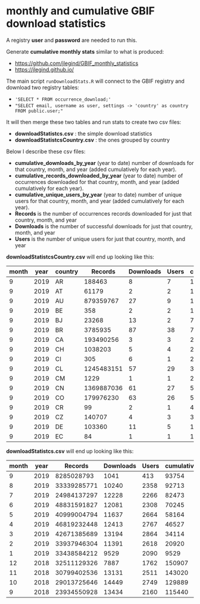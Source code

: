 # monthly and cumulative GBIF download statistics 

A registry **user** and **password** are needed to run this. 

Generate **cumulative monthly stats** similar to what is produced:

* https://github.com/jlegind/GBIF_monthly_statistics
* https://jlegind.github.io/

The main script `runDownloadStats.R` will connect to the GBIF registry and download two registry tables: 

* `'SELECT * FROM occurrence_download;'`
* `"SELECT email, username as user, settings -> 'country' as country FROM public.user;"`

It will then merge these two tables and run stats to create two csv files: 

* **downloadStatistcs.csv** : the simple download statistics 
* **downloadStatistcsCountry.csv** : the ones grouped by country 

Below I describe these csv files: 

* **cumulative_downloads_by_year** (year to date) number of downloads for that country, month, and year (added cumulatively for each year).
* **cumulative_records_downloaded_by_year** (year to date) number of occurrences downloaded for that country, month, and year (added cumulatively for each year).
* **cumulative_unique_users_by_year** (year to date) number of unique users for that country, month, and year (added cumulatively for each year).
* **Records** is the number of occurrences records downloaded for just that country, month, and year
* **Downloads** is the number of successful downloads for just that country, month, and year
* **Users** is the number of unique users for just that country, month, and year

**downloadStatistcsCountry.csv** will end up looking like this:

|month|year|country|Records   |Downloads|Users|cumulative_downloads_by_year|cumulative_records_downloaded_by_year|cumulative_unique_users_by_year|
|-----|----|-------|----------|---------|-----|----------------------------|-------------------------------------|-------------------------------|
|9    |2019|AR     |188463    |8        |7    |1750                        |3309216653                           |248                            |
|9    |2019|AT     |61179     |2        |2    |199                         |883351221                            |69                             |
|9    |2019|AU     |879359767 |27       |9    |1286                        |6795241991                           |242                            |
|9    |2019|BE     |358       |2        |2    |1959                        |1401978115                           |113                            |
|9    |2019|BJ     |23268     |13       |2    |751                         |12238068498                          |97                             |
|9    |2019|BR     |3785935   |87       |38   |7055                        |12667462146                          |1045                           |
|9    |2019|CA     |193490256 |3        |3    |2050                        |8042661847                           |315                            |
|9    |2019|CH     |1038203   |5        |4    |215                         |141166933                            |65                             |
|9    |2019|CI     |305       |6        |1    |217                         |8550772                              |16                             |
|9    |2019|CL     |1245483151|57       |29   |3131                        |6812675060                           |272                            |
|9    |2019|CM     |1229      |1        |1    |275                         |2700031                              |12                             |
|9    |2019|CN     |1369887036|61       |27   |5628                        |29605704526                          |641                            |
|9    |2019|CO     |179976230 |63       |26   |5717                        |12690300069                          |1055                           |
|9    |2019|CR     |99        |2        |1    |474                         |2944031804                           |91                             |
|9    |2019|CZ     |140707    |4        |3    |303                         |105322168                            |38                             |
|9    |2019|DE     |103360    |11       |5    |1685                        |17653637583                          |308                            |
|9    |2019|EC     |84        |1        |1    |1919                        |936720930                            |303                            |


**downloadStatistcs.csv** will end up looking like this:

|month|year|Records|Downloads |Users|cumulative_downloads_by_year|cumulative_records_downloaded_by_year|cumulative_unique_users_by_year|
|-----|----|-------|----------|-----|----------------------------|-------------------------------------|------------------------|
|9    |2019|8285028793|1041      |413  |93754                       |313306197135                         |14354                   |
|8    |2019|33339285771|10240     |2358 |92713                       |305021168342                         |13207                   |
|7    |2019|24984137297|12228     |2266 |82473                       |271681882571                         |11702                   |
|6    |2019|48831591827|12081     |2308 |70245                       |246697745274                         |9828                    |
|5    |2019|40999004794|11637     |2664 |58164                       |197866153447                         |8003                    |
|4    |2019|46819232448|12413     |2767 |46527                       |156867148653                         |6147                    |
|3    |2019|42671385689|13194     |2864 |34114                       |110047916205                         |4466                    |
|2    |2019|33937946304|11391     |2618 |20920                       |67376530516                          |2659                    |
|1    |2019|33438584212|9529      |2090 |9529                        |33438584212                          |413                     |
|12   |2018|32511129326|7887      |1762 |150907                      |405733289179                         |16544                   |
|11   |2018|30799402536|13131     |2511 |143020                      |373222159853                         |15644                   |
|10   |2018|29013725646|14449     |2749 |129889                      |342422757317                         |14531                   |
|9    |2018|23934550928|13434     |2160 |115440                      |313409031671                         |13218                   |

